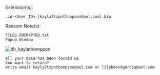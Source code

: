Extension(s): 
```
.id-<User_ID>.[kayla7tzpnthompson@aol.com].bip
```
Ransom Note(s): 
```
FILES ENCRYPTED.txt
Popup Window
```
![dh_kaylathompson](https://github.com/user-attachments/assets/f5eb9e32-d62e-4bd9-a832-c553c03733b0)
```
all your data has been locked us
You want to return?
write email kayla7tzpnthompson@aol.com or lilyb6esdgarcia@aol.com
```
